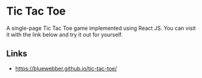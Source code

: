 # Tic Tac Toe

A single-page Tic Tac Toe game implemented using React JS. You can visit it with the link below and try it out for yourself.

## Links
* https://bluewebber.github.io/tic-tac-toe/
